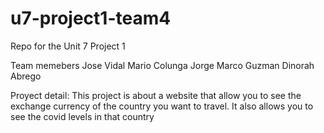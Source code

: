 # u7-project1-team4
Repo for the Unit 7 Project 1

Team memebers
Jose Vidal
Mario Colunga
Jorge 
Marco Guzman
Dinorah Abrego

Proyect detail: This project is about a website that allow you to see the exchange currency of the country you want to travel. It also allows you to see the covid levels in that country